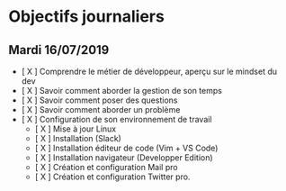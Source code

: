 # Objectifs journaliers

## Mardi 16/07/2019


* [ X ] Comprendre le métier de développeur, aperçu sur le mindset du dev
* [ X ] Savoir comment aborder la gestion de son temps
* [ X ] Savoir comment poser des questions
* [ X ] Savoir comment aborder un problème
* [ X ] Configuration de son environnement de travail
  * [ X ] Mise à jour Linux
  * [ X ] Installation (Slack)
  * [ X  ] Installation éditeur de code (Vim + VS Code)
  * [ X ] Installation navigateur (Developper Edition)
  * [ X ] Création et configuration Mail pro 
  * [ X ] Création et configuration Twitter pro. 
